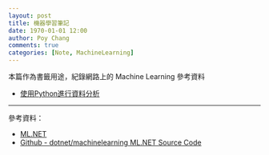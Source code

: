 ```yaml
---
layout: post
title: 機器學習筆記
date: 1970-01-01 12:00
author: Poy Chang
comments: true
categories: [Note, MachineLearning]
---
```

本篇作為書籤用途，紀錄網路上的 Machine Learning 參考資料

* [使用Python進行資料分析](https://ithelp.ithome.com.tw/users/20107514/ironman/1399)

----------

參考資料：

* [ML.NET](https://www.microsoft.com/net/learn/apps/machine-learning-and-ai/ml-dotnet)
* [Github - dotnet/machinelearning ML.NET Source Code](https://github.com/dotnet/machinelearning)